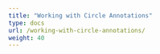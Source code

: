```yaml
---
title: "Working with Circle Annotations"
type: docs
url: /working-with-circle-annotations/
weight: 40
---
```



